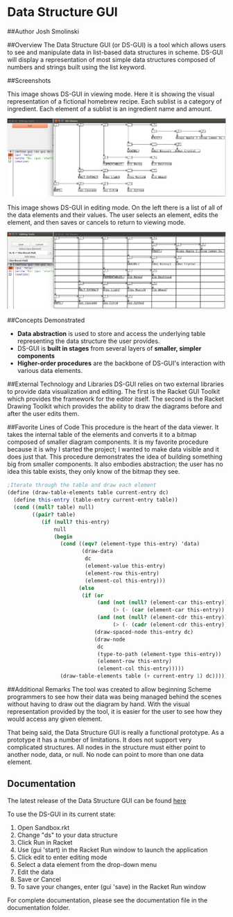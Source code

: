# Data Structure GUI

##Author
Josh Smolinski

##Overview
The Data Structure GUI (or DS-GUI) is a tool which allows users to see and manipulate data in list-based data structures in scheme. DS-GUI will display a representation of most simple data structures composed of numbers and strings built using the list keyword.

##Screenshots

This image shows DS-GUI in viewing mode. Here it is showing the visual representation of a fictional homebrew recipe. Each sublist is a category of ingredient. Each element of a sublist is an ingredient name and amount.

![Viewing-Data with DS-GUI](View-Data.png)

This image shows DS-GUI in editing mode. On the left there is a list of all of the data elements and their values. The user selects an element, edits the element, and then saves or cancels to return to viewing mode.

![Editing-Data with DS-GUI](Edit-Data.png)

##Concepts Demonstrated
* **Data abstraction** is used to store and access the underlying table representing the data structure the user provides.
* DS-GUI is **built in stages** from several layers of **smaller, simpler components**
* **Higher-order procedures** are the backbone of DS-GUI's interaction with various data elements.

##External Technology and Libraries
DS-GUI relies on two external libraries to provide data visualization and editing. The first is the Racket GUI Toolkit which provides the framework for the editor itself. The second is the Racket Drawing Toolkit which provides the ability to draw the diagrams before and after the user edits them.

##Favorite Lines of Code
This procedure is the heart of the data viewer. It takes the internal table of the elements and converts it to a bitmap composed of smaller diagram components. It is my favorite procedure because it is why I started the project; I wanted to make data visible and it does just that. This procedure demonstrates the idea of building something big from smaller components. It also embodies abstraction; the user has no idea this table exists, they only know of the bitmap they see. 
```scheme
;Iterate through the table and draw each element
(define (draw-table-elements table current-entry dc)
  (define this-entry (table-entry current-entry table))
  (cond ((null? table) null)
        ((pair? table) 
           (if (null? this-entry)
               null
               (begin
                 (cond ((eqv? (element-type this-entry) 'data)
                        (draw-data
                         dc
                         (element-value this-entry)
                         (element-row this-entry)
                         (element-col this-entry)))
                       (else
                        (if (or 
                             (and (not (null? (element-car this-entry)))
                                  (> (- (car (element-car this-entry)) (element-row this-entry)) 1))
                             (and (not (null? (element-cdr this-entry)))
                                  (> (- (cadr (element-cdr this-entry)) (element-col this-entry)) 1)))
                            (draw-spaced-node this-entry dc)
                            (draw-node
                             dc
                             (type-to-path (element-type this-entry))
                             (element-row this-entry)
                             (element-col this-entry)))))
                 (draw-table-elements table (+ current-entry 1) dc))))))
```

##Additional Remarks
The tool was created to allow beginning Scheme programmers to see how their data was being managed behind the scenes without having to draw out the diagram by hand. With the visual representation provided by the tool, it is easier for the user to see how they would access any given element.

That being said, the Data Structure GUI is really a functional prototype. As a prototype it has a number of limitations. It does not support very complicated structures. All nodes in the structure must either point to another node, data, or null. No node can point to more than one data element.

## Documentation
The latest release of the Data Structure GUI can be found [here](https://github.com/oplS15projects/Data-Structure-GUI/releases/tag/3.0)

To use the DS-GUI in its current state:

1. Open Sandbox.rkt
2. Change "ds" to your data structure
3. Click Run in Racket
4. Use (gui 'start) in the Racket Run window to launch the application
5. Click edit to enter editing mode
6. Select a data element from the drop-down menu
7. Edit the data
8. Save or Cancel
9. To save your changes, enter (gui 'save) in the Racket Run window

For complete documentation, please see the documentation file in the documentation folder.
